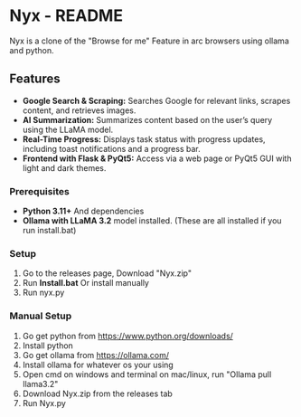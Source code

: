# Nyx - README

Nyx is a clone of the "Browse for me" Feature in arc browsers using ollama and python. 

## Features

- **Google Search & Scraping:** Searches Google for relevant links, scrapes content, and retrieves images.
- **AI Summarization:** Summarizes content based on the user’s query using the LLaMA model.
- **Real-Time Progress:** Displays task status with progress updates, including toast notifications and a progress bar.
- **Frontend with Flask & PyQt5:** Access via a web page or PyQt5 GUI with light and dark themes.

### Prerequisites

- **Python 3.11+** And dependencies
- **Ollama with LLaMA 3.2** model installed. (These are all installed if you run install.bat)

### Setup

1. Go to the releases page, Download "Nyx.zip"
2. Run **Install.bat** Or install manually
3. Run nyx.py











### Manual Setup
1. Go get python from https://www.python.org/downloads/
2. Install python
3. Go get ollama from https://ollama.com/
4. Install ollama for whatever os your using
5. Open cmd on windows and terminal on mac/linux, run "Ollama pull llama3.2"
6. Download Nyx.zip from the releases tab
7. Run Nyx.py
